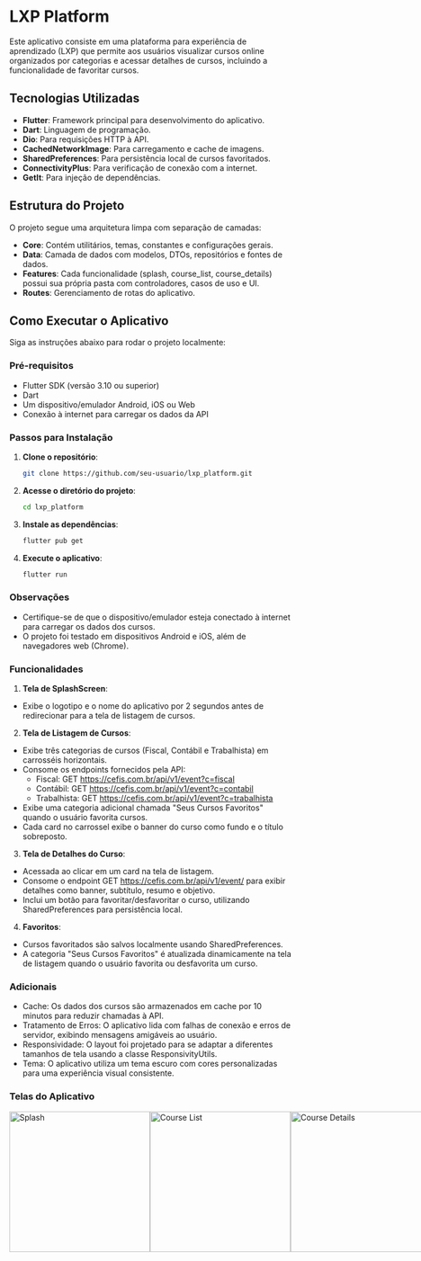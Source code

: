 # LXP Platform
Este aplicativo consiste em uma plataforma para experiência de aprendizado (LXP) que permite aos usuários visualizar cursos online organizados por categorias e acessar detalhes de cursos, incluindo a funcionalidade de favoritar cursos.

## Tecnologias Utilizadas
- **Flutter**: Framework principal para desenvolvimento do aplicativo.
- **Dart**: Linguagem de programação.
- **Dio**: Para requisições HTTP à API.
- **CachedNetworkImage**: Para carregamento e cache de imagens.
- **SharedPreferences**: Para persistência local de cursos favoritados.
- **ConnectivityPlus**: Para verificação de conexão com a internet.
- **GetIt**: Para injeção de dependências.

## Estrutura do Projeto
O projeto segue uma arquitetura limpa com separação de camadas:
- **Core**: Contém utilitários, temas, constantes e configurações gerais.
- **Data**: Camada de dados com modelos, DTOs, repositórios e fontes de dados.
- **Features**: Cada funcionalidade (splash, course_list, course_details) possui sua própria pasta com controladores, casos de uso e UI.
- **Routes**: Gerenciamento de rotas do aplicativo.

## Como Executar o Aplicativo
Siga as instruções abaixo para rodar o projeto localmente:

### Pré-requisitos
- Flutter SDK (versão 3.10 ou superior)
- Dart
- Um dispositivo/emulador Android, iOS ou Web
- Conexão à internet para carregar os dados da API

### Passos para Instalação
1. **Clone o repositório**:
   ```bash
   git clone https://github.com/seu-usuario/lxp_platform.git

2. **Acesse o diretório do projeto**:
   ```bash
   cd lxp_platform

3. **Instale as dependências**:
   ```bash
   flutter pub get

4. **Execute o aplicativo**:
   ```bash
   flutter run

### Observações
- Certifique-se de que o dispositivo/emulador esteja conectado à internet para carregar os dados dos cursos.
- O projeto foi testado em dispositivos Android e iOS, além de navegadores web (Chrome).

### Funcionalidades
1. **Tela de SplashScreen**:
- Exibe o logotipo e o nome do aplicativo por 2 segundos antes de redirecionar para a tela de listagem de cursos.

2. **Tela de Listagem de Cursos**:
- Exibe três categorias de cursos (Fiscal, Contábil e Trabalhista) em carrosséis horizontais.
- Consome os endpoints fornecidos pela API:
  - Fiscal: GET https://cefis.com.br/api/v1/event?c=fiscal
  - Contábil: GET https://cefis.com.br/api/v1/event?c=contabil
  - Trabalhista: GET https://cefis.com.br/api/v1/event?c=trabalhista
- Exibe uma categoria adicional chamada "Seus Cursos Favoritos" quando o usuário favorita cursos.
- Cada card no carrossel exibe o banner do curso como fundo e o título sobreposto.

3. **Tela de Detalhes do Curso**:
- Acessada ao clicar em um card na tela de listagem.
- Consome o endpoint GET https://cefis.com.br/api/v1/event/<courseId> para exibir detalhes como banner, subtítulo, resumo e objetivo.
- Inclui um botão para favoritar/desfavoritar o curso, utilizando SharedPreferences para persistência local.

4. **Favoritos**:
- Cursos favoritados são salvos localmente usando SharedPreferences.
- A categoria "Seus Cursos Favoritos" é atualizada dinamicamente na tela de listagem quando o usuário favorita ou desfavorita um curso.

### Adicionais
- Cache: Os dados dos cursos são armazenados em cache por 10 minutos para reduzir chamadas à API.
- Tratamento de Erros: O aplicativo lida com falhas de conexão e erros de servidor, exibindo mensagens amigáveis ao usuário.
- Responsividade: O layout foi projetado para se adaptar a diferentes tamanhos de tela usando a classe ResponsivityUtils.
- Tema: O aplicativo utiliza um tema escuro com cores personalizadas para uma experiência visual consistente.

### Telas do Aplicativo
<div style="display: flex; flex-wrap: nowrap;">
  <img src="assets/images/splash.png" alt="Splash" width="250"/>
  <img src="assets/images/course_list.png" alt="Course List" width="250"/>
  <img src="assets/images/course_details.png" alt="Course Details" width="250"/>
  <img src="assets/images/course_details_favorite.png" alt="Course Details Favorite" width="250"/>
  <img src="assets/images/course_list_favorite.png" alt="Course List Favorite" width="250"/>
</div>

